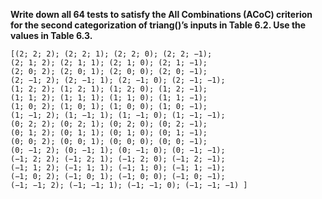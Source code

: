 **Write down all 64 tests to satisfy the All Combinations (ACoC) criterion for the second
categorization of triang()’s inputs in Table 6.2. Use the values in Table 6.3.**

```
[(2; 2; 2); (2; 2; 1); (2; 2; 0); (2; 2; −1);
(2; 1; 2); (2; 1; 1); (2; 1; 0); (2; 1; −1);
(2; 0; 2); (2; 0; 1); (2; 0; 0); (2; 0; −1);
(2; −1; 2); (2; −1; 1); (2; −1; 0); (2; −1; −1);
(1; 2; 2); (1; 2; 1); (1; 2; 0); (1; 2; −1);
(1; 1; 2); (1; 1; 1); (1; 1; 0); (1; 1; −1);
(1; 0; 2); (1; 0; 1); (1; 0; 0); (1; 0; −1);
(1; −1; 2); (1; −1; 1); (1; −1; 0); (1; −1; −1);
(0; 2; 2); (0; 2; 1); (0; 2; 0); (0; 2; −1);
(0; 1; 2); (0; 1; 1); (0; 1; 0); (0; 1; −1);
(0; 0; 2); (0; 0; 1); (0; 0; 0); (0; 0; −1);
(0; −1; 2); (0; −1; 1); (0; −1; 0); (0; −1; −1);
(−1; 2; 2); (−1; 2; 1); (−1; 2; 0); (−1; 2; −1);
(−1; 1; 2); (−1; 1; 1); (−1; 1; 0); (−1; 1; −1);
(−1; 0; 2); (−1; 0; 1); (−1; 0; 0); (−1; 0; −1);
(−1; −1; 2); (−1; −1; 1); (−1; −1; 0); (−1; −1; −1) ]
```
